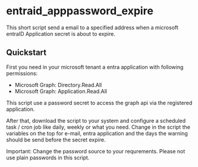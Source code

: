# entraid_apppassword_expire

This short script send a email to a specified address when a microsoft entraID Application secret is about to expire.

## Quickstart

First you need in your microsoft tenant a entra application with following permissions:
- Microsoft Graph: Directory.Read.All
- Microsoft Graph: Application.Read.All

This script use a password secret to access the graph api via the registered application.

After that, download the script to your system and configure a scheduled task / cron job like daily, weekly or what you need. 
Change in the script the variables on the top for e-mail, entra application and the days the warning should be send before the secret expire.

Important: Change the password source to your requrements. Please not use plain passwords in this script. 
